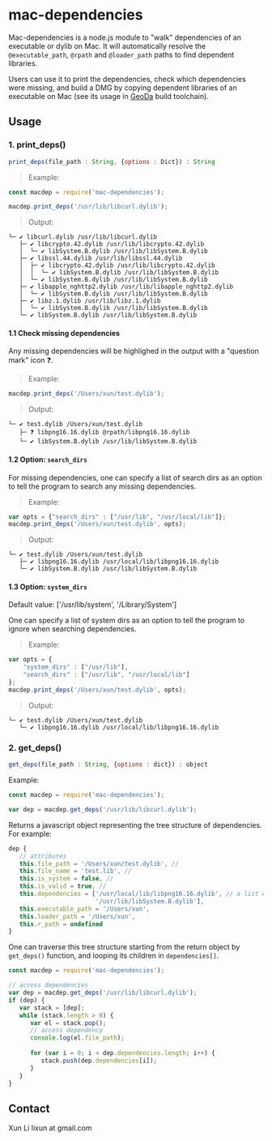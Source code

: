 # mac-dependencies

Mac-dependencies is a node.js module to "walk" dependencies of an executable or dylib on Mac. It will automatically resolve the `@executable_path`, `@rpath` and `@loader_path` paths to find dependent libraries.

Users can use it to print the dependencies, check which dependencies were missing, and build a DMG by copying dependent libraries of an executable on Mac (see its usage in [GeoDa](https://github.com/lixun910/GeoDa) build toolchain).

## Usage

### 1. print_deps()

```javascript
print_deps(file_path : String, {options : Dict}) : String
```

> Example:
```javascript
const macdep = require('mac-dependencies');

macdep.print_deps('/usr/lib/libcurl.dylib');
```

> Output:
```
└─ ✔ libcurl.dylib /usr/lib/libcurl.dylib
   ├─ ✔ libcrypto.42.dylib /usr/lib/libcrypto.42.dylib
   │  └─ ✔ libSystem.B.dylib /usr/lib/libSystem.B.dylib
   ├─ ✔ libssl.44.dylib /usr/lib/libssl.44.dylib
   │  ├─ ✔ libcrypto.42.dylib /usr/lib/libcrypto.42.dylib
   │  │  └─ ✔ libSystem.B.dylib /usr/lib/libSystem.B.dylib
   │  └─ ✔ libSystem.B.dylib /usr/lib/libSystem.B.dylib
   ├─ ✔ libapple_nghttp2.dylib /usr/lib/libapple_nghttp2.dylib
   │  └─ ✔ libSystem.B.dylib /usr/lib/libSystem.B.dylib
   ├─ ✔ libz.1.dylib /usr/lib/libz.1.dylib
   │  └─ ✔ libSystem.B.dylib /usr/lib/libSystem.B.dylib
   └─ ✔ libSystem.B.dylib /usr/lib/libSystem.B.dylib
```

#### 1.1 Check missing dependencies

Any missing dependencies will be highlighed in the output with a "question mark" icon ❓.

> Example:
```javascript
macdep.print_deps('/Users/xun/test.dylib');
```

> Output:
```
└─ ✔ test.dylib /Users/xun/test.dylib
   ├─ ❓ libpng16.16.dylib @rpath/libpng16.16.dylib
   └─ ✔ libSystem.B.dylib /usr/lib/libSystem.B.dylib
```

#### 1.2 Option: `search_dirs`
For missing dependencies, one can specify a list of search dirs as an option to tell the program to search any missing dependencies.

> Example:
```javascript
var opts = {"search_dirs" : ["/usr/lib", "/usr/local/lib"]};
macdep.print_deps('/Users/xun/test.dylib', opts);
```

> Output:
```
└─ ✔ test.dylib /Users/xun/test.dylib
   ├─ ✔ libpng16.16.dylib /usr/local/lib/libpng16.16.dylib
   └─ ✔ libSystem.B.dylib /usr/lib/libSystem.B.dylib
```

#### 1.3 Option: `system_dirs`

Default value: ['/usr/lib/system', '/Library/System']

One can specify a list of system dirs as an option to tell the program to ignore when searching dependencies.

> Example:
```javascript
var opts = {
    "system_dirs" : ["/usr/lib"], 
    "search_dirs" : ["/usr/lib", "/usr/local/lib"]
};
macdep.print_deps('/Users/xun/test.dylib', opts);
```

>Output:
```
└─ ✔ test.dylib /Users/xun/test.dylib
   └─ ✔ libpng16.16.dylib /usr/local/lib/libpng16.16.dylib
```

### 2. get_deps()

```javascript
get_deps(file_path : String, {options : dict}) : object
```

Example:
```javascript
const macdep = require('mac-dependencies');

var dep = macdep.get_deps('/usr/lib/libcurl.dylib');
```

Returns a javascript object representing the tree structure of dependencies. For example:
```javascript
dep {
   // attributes
   this.file_path = '/Users/xun/test.dylib', // 
   this.file_name = 'test.lib', //
   this.is_system = false, //
   this.is_valid = true, //
   this.dependencies = ['/usr/local/lib/libpng16.16.dylib', // a list of dependencies as dep objects
                        '/usr/lib/libSystem.B.dylib'], 
   this.executable_path = '/Users/xun',
   this.loader_path = '/Users/xun',
   this.r_path = undefined
}
```

One can traverse this tree structure starting from the return object by `get_deps()` function, and looping its children in `dependencies[]`.

```javascript
const macdep = require('mac-dependencies');

// access dependencies
var dep = macdep.get_deps('/usr/lib/libcurl.dylib');
if (dep) {
   var stack = [dep];
   while (stack.length > 0) {
      var el = stack.pop();
      // access dependency
      console.log(el.file_path);
      
      for (var i = 0; i < dep.dependencies.length; i++) {
         stack.push(dep.dependencies[i]);
      }
   }
}
```

## Contact

Xun Li lixun at gmail.com
